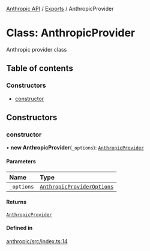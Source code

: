 <!-- 
 ⚠️  AUTO-GENERATED FILE - DO NOT EDIT MANUALLY
 This file is automatically generated by scripts/docs-generator.js
 To make changes, edit the source TypeScript files or update the generator script
-->

[Anthropic API](../../) / [Exports](../modules) / AnthropicProvider

# Class: AnthropicProvider

Anthropic provider class

## Table of contents

### Constructors

- [constructor](AnthropicProvider#constructor)

## Constructors

### constructor

• **new AnthropicProvider**(`_options`): [`AnthropicProvider`](AnthropicProvider)

#### Parameters

| Name | Type |
| :------ | :------ |
| `_options` | [`AnthropicProviderOptions`](../interfaces/AnthropicProviderOptions) |

#### Returns

[`AnthropicProvider`](AnthropicProvider)

#### Defined in

[anthropic/src/index.ts:14](https://github.com/woojubb/robota/blob/a39243840a0f22218a66a8ddebc99aed85ae89e7/packages/anthropic/src/index.ts#L14)
